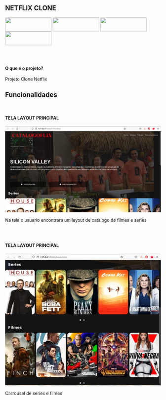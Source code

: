 <h2> NETFLIX CLONE </h2>


<!-- <h3> Feito com carinho, usando as stacks abaixo. </h3> -->


<div style="display: inline_block">

<img align="center" height="45px" width="150px" src="https://cdn.jsdelivr.net/gh/devicons/devicon/icons/html5/html5-original.svg" />

<img align="center" height="45px" width="150px" src="https://cdn.jsdelivr.net/gh/devicons/devicon/icons/css3/css3-original.svg" />
  
<img align="center" height="45px" width="150px" src="https://cdn.jsdelivr.net/gh/devicons/devicon/icons/javascript/javascript-original.svg" />
  
<img align="center" height="45px" width="150px" src="https://cdn.jsdelivr.net/gh/devicons/devicon/icons/jquery/jquery-original.svg" />
  

 
</div>


##

<br>

<h4> O que é o projeto? </h4>

<p> Projeto Clone Netflix </p>

##

<h2> Funcionalidades </h2>

<br>

<h4> TELA LAYOUT PRINCIPAL </h4>

<img src="Captura de tela de 2022-02-07 23-01-03.png">

<p> Na tela o usuario encontrara um layout de catalogo de filmes e series </p>


##

<br>

<h4> TELA LAYOUT PRINCIPAL </h4>

<img src="Captura de tela de 2022-02-07 23-01-40.png">

<p> Carrousel de series e filmes </p>

##
